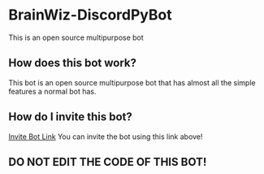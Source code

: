 # BrainWiz-DiscordPyBot
This is an open source multipurpose bot

## How does this bot work?
This bot is an open source multipurpose bot that has almost all the simple features a normal bot has.

## How do I invite this bot?
[Invite Bot Link](<https://discord.com/api/oauth2/authorize?client_id=799247206829654036&permissions=8&scope=bot>)
You can invite the bot using this link above!

## DO NOT EDIT THE CODE OF THIS BOT!
